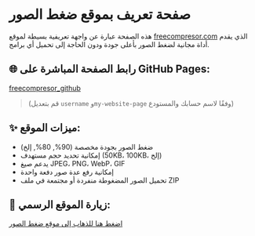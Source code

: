 # صفحة تعريف بموقع ضغط الصور

هذه الصفحة عبارة عن واجهة تعريفية بسيطة لموقع [freecompresor.com](https://freecompresor.com) الذي يقدم أداة مجانية لضغط الصور بأعلى جودة ودون الحاجة إلى تحميل أي برامج.

## 🌐 رابط الصفحة المباشرة على GitHub Pages:
[freecompresor_github](https://amincoderone.github.io/freecompresor/)
> (قم بتعديل `username` و`my-website-page` وفقًا لاسم حسابك والمستودع)

## ✨ ميزات الموقع:
- ضغط الصور بجودة مخصصة (90%, 80%, إلخ)
- إمكانية تحديد حجم مستهدف (50KB، 100KB، إلخ)
- يدعم صيغ JPEG، PNG، WebP، GIF
- إمكانية رفع عدة صور دفعة واحدة
- تحميل الصور المضغوطة منفردة أو مجتمعة في ملف ZIP

## 🧭 زيارة الموقع الرسمي:
[اضغط هنا للذهاب إلى موقع ضغط الصور](https://freecompresor.com)

